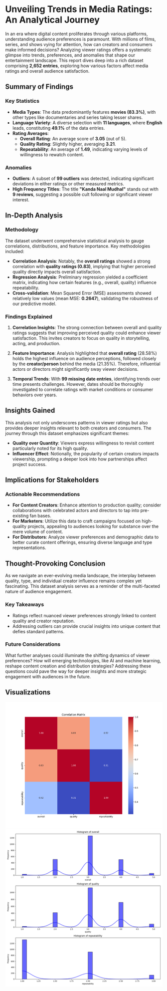 # Unveiling Trends in Media Ratings: An Analytical Journey

In an era where digital content proliferates through various platforms, understanding audience preferences is paramount. With millions of films, series, and shows vying for attention, how can creators and consumers make informed decisions? Analyzing viewer ratings offers a systematic glimpse into trends, preferences, and anomalies that shape our entertainment landscape. This report dives deep into a rich dataset comprising **2,652 entries**, exploring how various factors affect media ratings and overall audience satisfaction.

## Summary of Findings

### Key Statistics
- **Media Types**: The data predominantly features **movies (83.3%)**, with other types like documentaries and series taking lesser shares.
- **Language Variety**: A diverse selection with **11 languages**, where **English** leads, constituting **49.1%** of the data entries.
- **Rating Averages**:
  - **Overall Rating**: An average score of **3.05** (out of 5).
  - **Quality Rating**: Slightly higher, averaging **3.21**.
  - **Repeatability**: An average of **1.49**, indicating varying levels of willingness to rewatch content.

### Anomalies
- **Outliers**: A subset of **99 outliers** was detected, indicating significant deviations in either ratings or other measured metrics.
- **High Frequency Titles**: The title **"Kanda Naal Mudhal"** stands out with **9 reviews**, suggesting a possible cult following or significant viewer interest.

## In-Depth Analysis

### Methodology
The dataset underwent comprehensive statistical analysis to gauge correlations, distributions, and feature importance. Key methodologies included:
- **Correlation Analysis**: Notably, the **overall ratings** showed a strong correlation with **quality ratings (0.83)**, implying that higher perceived quality directly impacts overall satisfaction.
- **Regression Analysis**: Preliminary regression yielded a coefficient matrix, indicating how certain features (e.g., overall, quality) influence repeatability.
- **Cross-validation**: Mean Squared Error (MSE) assessments showed relatively low values (mean MSE: **0.2647**), validating the robustness of our predictive model.

### Findings Explained
1. **Correlation Insights**: The strong connection between overall and quality ratings suggests that improving perceived quality could enhance viewer satisfaction. This invites creators to focus on quality in storytelling, acting, and production.
2. **Feature Importance**: Analysis highlighted that **overall rating** (28.58%) holds the highest influence on audience perceptions, followed closely by the **creator/person** behind the media (21.35%). Therefore, influential actors or directors might significantly sway viewer decisions.

3. **Temporal Trends**: With **99 missing date entries**, identifying trends over time presents challenges. However, dates should be thoroughly investigated to correlate ratings with market conditions or consumer behaviors over years.

## Insights Gained

This analysis not only underscores patterns in viewer ratings but also provides deeper insights relevant to both creators and consumers. The journey through this dataset emphasizes significant themes:
- **Quality over Quantity**: Viewers express willingness to revisit content particularly noted for its high quality.
- **Influencer Effect**: Notionally, the popularity of certain creators impacts viewership, prompting a deeper look into how partnerships affect project success.
  
## Implications for Stakeholders

### Actionable Recommendations
- **For Content Creators**: Enhance attention to production quality; consider collaborations with celebrated actors and directors to tap into pre-existing fan bases.
- **For Marketers**: Utilize this data to craft campaigns focused on high-quality projects, appealing to audiences looking for substance over the mere volume of content.
- **For Distributors**: Analyze viewer preferences and demographic data to better curate content offerings, ensuring diverse language and type representations.

## Thought-Provoking Conclusion

As we navigate an ever-evolving media landscape, the interplay between quality, type, and individual creator influence remains complex yet fascinating. This dataset analysis serves as a reminder of the multi-faceted nature of audience engagement. 

### Key Takeaways
- Ratings reflect nuanced viewer preferences strongly linked to content quality and creator reputation.
- Addressing outliers can provide crucial insights into unique content that defies standard patterns.

### Future Considerations
What further analyses could illuminate the shifting dynamics of viewer preferences? How will emerging technologies, like AI and machine learning, reshape content creation and distribution strategies? Addressing these questions could pave the way for deeper insights and more strategic engagement with audiences in the future.

## Visualizations
![Correlation matrix showing the spread of the all the columns.](correlation_matrix.png)
![Combined Histogram image of all columns of the dataset](combined_histograms.png)
